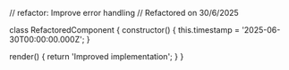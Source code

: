 // refactor: Improve error handling
// Refactored on 30/6/2025

class RefactoredComponent {
  constructor() {
    this.timestamp = '2025-06-30T00:00:00.000Z';
  }

  render() {
    return 'Improved implementation';
  }
}